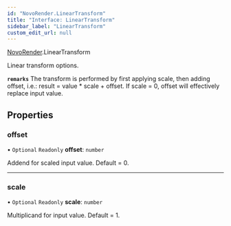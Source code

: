 ```yaml
---
id: "NovoRender.LinearTransform"
title: "Interface: LinearTransform"
sidebar_label: "LinearTransform"
custom_edit_url: null
---
```


[NovoRender](../namespaces/NovoRender.md).LinearTransform

Linear transform options.

**`remarks`**
The transform is performed by first applying scale, then adding offset, i.e.: result = value * scale + offset.
If scale = 0, offset will effectively replace input value.

## Properties

### offset

• `Optional` `Readonly` **offset**: `number`

Addend for scaled input value. Default = 0.

___

### scale

• `Optional` `Readonly` **scale**: `number`

Multiplicand for input value. Default = 1.
